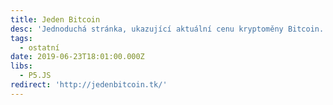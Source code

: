 ```yaml
---
title: Jeden Bitcoin
desc: 'Jednoduchá stránka, ukazující aktuální cenu kryptoměny Bitcoin.'
tags:
  - ostatní
date: 2019-06-23T18:01:00.000Z
libs:
  - P5.JS
redirect: 'http://jedenbitcoin.tk/'
---
```

  

